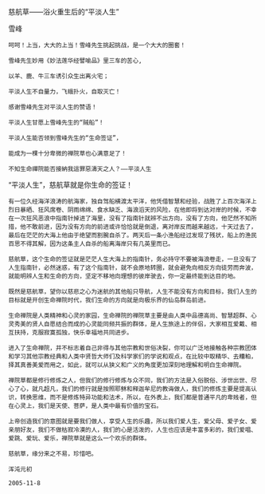 慈航草——浴火重生后的“平淡人生”

雪峰


    呵呵！上当，大大的上当！雪峰先生挑起挑战，是一个大大的圈套！

    雪峰先生妙用《妙法莲华经譬喻品》里三车的苦心,

    以羊、鹿、牛三车诱引众生出离火宅；

    平淡人生不自量力，飞蛾扑火，自取灭亡！

    感谢雪峰先生对平淡人生的赞语！

    平淡人生甘愿上雪峰先生的“贼船”！

    平淡人生能否领到雪峰先生的“生命签证”，

    能成为一棵十分卑微的禅院草也心满意足了！

    不知生命禪院能否接納我這罪惡濤天之人？——平淡人生


“平淡人生”，慈航草就是你生命的签证！

    有一位久经海洋浪涛的航海家，独自驾船横渡太平洋，他凭借智慧和经验，战胜了上百次海洋上烈日暴晒、狂风席卷、阴雨绵绵、食水缺乏、海浪滔天的风险，在他即将到达对岸的时候，不幸在一次狂风恶浪中指南针掉进了海里，没有了指南针就辨不出方向，没有了方向，他茫然不知所措，他不敢前进，因为没有方向的前进或许恰恰就是倒退，离对岸反而越来越远，十天过去了，最后在茫茫的大海上他由于绝望而割腕自杀了。两天后一条小渔船经过发现了残状，船上的渔民百思不得其解，因为这条主人自杀的船离海岸只有几英里而已。

    慈航草，这个生命的签证就是茫茫人生大海上的指南针，务必持守不要被海浪卷走，一旦没有了人生指南针，必然迷惑，有了这个指南针，就不会原地转圈，就会避免向相反方向徒劳而奔波，就能明辨人生和生命的方向，坚定不移地向理想的彼岸驶去，你一定最终能到达目的地。

    既然是慈航草，望你以慈悲之心为迷航的其他船只导航，人生不能没有方向和目标，我们人生的目标就是开创生命禅院时代，我们生命的方向就是向极乐界的仙岛群岛前进。

    生命禅院是人类精神和心灵的家园，生命禅院的禅院草主要是由人类中品德高尚、智慧超群、心灵秀美的贤人自愿结合而成的心灵能同频共振的群体，是人生旅途上的伴侣，大家相互爱戴、相互扶持，克服寂寞孤独，快乐幸福地共同进步。

    进入了生命禅院，并不标志着自己非得与其他宗教和世俗决裂，你可以广泛地接触各种宗教团体和学习其他宗教经典和人类中贤哲大师们及科学家们的学说和观点，在比较中取精华、去糟粕，择其真善美爱而用之，如此，就可以从狭义和广义的角度更加深刻地理解和明白生命禅院。

    禅院草都是修行修炼之人，但我们的修行修炼与众不同，我们的方法是入俗脱俗、涉世出世、尽心了心，就凡超凡，我们的修行就是按照耶稣和释迦牟尼的教诲做人，我们的修炼主要是提高认识，转换思维，而不是修炼特异功能和法术，所以，在外表上，我们都是普通平凡的卑贱者，但在心灵上，我们是天使、菩萨，是人类中最有价值的宝石。

    上帝创造我们的意图就是要我们做人，享受人生的乐趣，所以我们爱人生，爱父母、爱子女、爱亲朋好友，我们不做枯寂冷漠的人，我们的心是活泼的，人生也应该是丰富多彩的，我们爱唱、爱跳、爱玩、爱乐，禅院草就是这么一个欢乐的群体。

    慈航草，缘分来之不易，珍惜吧。

    浑沌元初

    2005-11-8



